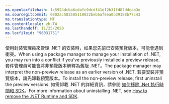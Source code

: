 ```yaml
---
ms.openlocfilehash: 1c5924dcba6cdafc9dcdf41ef2b31fd87ddcab3e
ms.sourcegitcommit: 0802ac583585110022beb6af8ea0b39188b77c43
ms.translationtype: MT
ms.contentlocale: zh-TW
ms.lasthandoff: 11/25/2020
ms.locfileid: "96031751"
---
```


<span data-ttu-id="826b9-101">使用封裝管理員來管理 .NET 的安裝時，如果您先前已安裝預覽版本，可能會遇到衝突。</span><span class="sxs-lookup"><span data-stu-id="826b9-101">When using a package manager to manage your installation of .NET, you may run into a conflict if you've previously installed a preview release.</span></span> <span data-ttu-id="826b9-102">套件管理員可能會將非預覽版本解釋為舊版 .NET。</span><span class="sxs-lookup"><span data-stu-id="826b9-102">The package manager may interpret the non-preview release as an earlier version of .NET.</span></span> <span data-ttu-id="826b9-103">若要安裝非預覽版本，請先卸載預覽版本。</span><span class="sxs-lookup"><span data-stu-id="826b9-103">To install the non-preview release, first uninstall the preview versions.</span></span> <span data-ttu-id="826b9-104">如需卸載 .NET 的詳細資訊，請參閱 [如何移除 .Net 執行時間和 SDK](../remove-runtime-sdk-versions.md?pivots=os-linux#uninstall-net)。</span><span class="sxs-lookup"><span data-stu-id="826b9-104">For more information about uninstalling .NET, see [How to remove the .NET Runtime and SDK](../remove-runtime-sdk-versions.md?pivots=os-linux#uninstall-net).</span></span>
